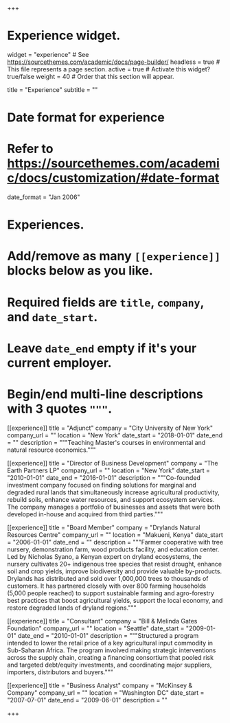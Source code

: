 +++
# Experience widget.
widget = "experience"  # See https://sourcethemes.com/academic/docs/page-builder/
headless = true  # This file represents a page section.
active = true  # Activate this widget? true/false
weight = 40  # Order that this section will appear.

title = "Experience"
subtitle = ""

# Date format for experience
#   Refer to https://sourcethemes.com/academic/docs/customization/#date-format
date_format = "Jan 2006"

# Experiences.
#   Add/remove as many `[[experience]]` blocks below as you like.
#   Required fields are `title`, `company`, and `date_start`.
#   Leave `date_end` empty if it's your current employer.
#   Begin/end multi-line descriptions with 3 quotes `"""`.
[[experience]]
  title = "Adjunct"
  company = "City University of New York"
  company_url = ""
  location = "New York"
  date_start = "2018-01-01"
  date_end = ""
  description = """Teaching Master's courses in environmental and natural resource economics."""

[[experience]]
  title = "Director of Business Development"
  company = "The Earth Partners LP"
  company_url = ""
  location = "New York"
  date_start = "2010-01-01"
  date_end = "2016-01-01"
  description = """Co-founded investment company focused on finding solutions for marginal and degraded rural lands that simultaneously increase agricultural productivity, rebuild soils, enhance water resources, and support ecosystem services. The company manages a portfolio of businesses and assets that were both developed in-house and acquired from third parties."""

[[experience]]
  title = "Board Member"
  company = "Drylands Natural Resources Centre"
  company_url = ""
  location = "Makueni, Kenya"
  date_start = "2006-01-01"
  date_end = ""
  description = """Farmer cooperative with tree nursery, demonstration farm, wood products facility, and education center. Led by Nicholas Syano, a Kenyan expert on dryland ecosystems, the nursery cultivates 20+ indigenous tree species that resist drought, enhance soil and crop yields, improve biodiversity and provide valuable by-products. Drylands has distributed and sold over 1,000,000 trees to thousands of customers. It has partnered closely with over 800 farming households (5,000 people reached) to support sustainable farming and agro-forestry best practices that boost agricultural yields, support the local economy, and restore degraded lands of dryland regions."""

[[experience]]
  title = "Consultant"
  company = "Bill & Melinda Gates Foundation"
  company_url = ""
  location = "Seattle"
  date_start = "2009-01-01"
  date_end = "2010-01-01"
  description = """Structured a program intended to lower the retail price of a key agricultural input commodity in Sub-Saharan Africa. The program involved making strategic interventions across the supply chain, creating a financing consortium that pooled risk and targeted debt/equity investments, and coordinating major suppliers, importers, distributors and buyers."""

[[experience]]
  title = "Business Analyst"
  company = "McKinsey & Company"
  company_url = ""
  location = "Washington DC"
  date_start = "2007-07-01"
  date_end = "2009-06-01"
  description = ""

+++
